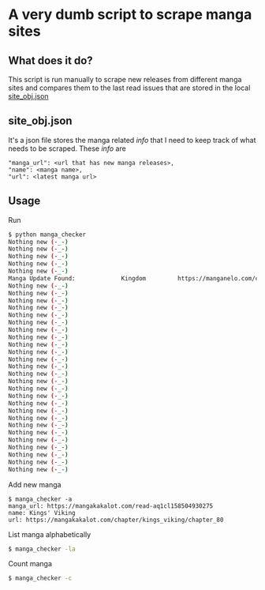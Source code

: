 # A very dumb script to scrape manga sites

## What does it do?

This script is run manually to scrape new releases from different manga sites and compares them to the last read issues that are stored in the local [site_obj.json](site_obj.json)

## site_obj.json

It's a json file stores the manga related _info_ that I need to keep track of what needs to be scraped. These _info_ are

```
"manga_url": <url that has new manga releases>,
"name": <manga name>,
"url": <latest manga url>
```

## Usage

Run

```bash
$ python manga_checker
Nothing new (-_-)
Nothing new (-_-)
Nothing new (-_-)
Nothing new (-_-)
Nothing new (-_-)
Manga Update Found:             Kingdom         https://manganelo.com/chapter/kingdom/chapter_676
Nothing new (-_-)
Nothing new (-_-)
Nothing new (-_-)
Nothing new (-_-)
Nothing new (-_-)
Nothing new (-_-)
Nothing new (-_-)
Nothing new (-_-)
Nothing new (-_-)
Nothing new (-_-)
Nothing new (-_-)
Nothing new (-_-)
Nothing new (-_-)
Nothing new (-_-)
Nothing new (-_-)
Nothing new (-_-)
Nothing new (-_-)
Nothing new (-_-)
Nothing new (-_-)
Nothing new (-_-)
Nothing new (-_-)
Nothing new (-_-)
Nothing new (-_-)
Nothing new (-_-)
Nothing new (-_-)
Nothing new (-_-)
```

Add new manga

```
$ manga_checker -a
manga_url: https://mangakakalot.com/read-aq1cl158504930275
name: Kings' Viking
url: https://mangakakalot.com/chapter/kings_viking/chapter_80
```

List manga alphabetically

```bash
$ manga_checker -la
```

Count manga

```bash
$ manga_checker -c
```
